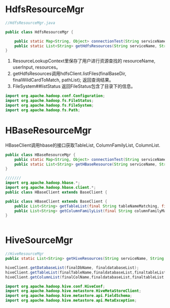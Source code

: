 # HdfsResourceMgr

```JAVA
//HdfsResourceMgr.java

public class HdfsResourceMgr {

    public static Map<String, Object> connectionTest(String serviceName, Map<String, String> configs) throws Exception
    public static List<String> getHdfsResources(String serviceName, String serviceType, Map<String, String> configs,ResourceLookupContext context) throws Exception {
}
```

1. ResourceLookupContext里保存了用户进行资源查找的 resourceName, userInput, resources。
2. getHdfsResources调用hdfsClient.listFiles(finalBaseDir,	finalWildCardToMatch, pathList); 返回查询结果。
3. FileSystem##listStatus 返回FileStatus包含了目录下的信息。

```JAVA
import org.apache.hadoop.conf.Configuration;
import org.apache.hadoop.fs.FileStatus;
import org.apache.hadoop.fs.FileSystem;
import org.apache.hadoop.fs.Path;
```

# HBaseResourceMgr

HBaseClient调用hbase的接口获取TableList, ColumnFamilyList, ColumnList.

```JAVA
public class HBaseResourceMgr {
    public static Map<String, Object> connectionTest(String serviceName, Map<String, String> configs) throws Exception
    public static List<String> getHBaseResource(String serviceName, String serviceType, Map<String, String> configs,ResourceLookupContext context) throws Exception
}

///////
import org.apache.hadoop.hbase.*;
import org.apache.hadoop.hbase.client.*;
public class HBaseClient extends BaseClient {

public class HBaseClient extends BaseClient {
    public List<String> getTableList(final String tableNameMatching, final List<String> existingTableList ) throws HadoopException
    public List<String> getColumnFamilyList(final String columnFamilyMatching, final List<String> tableList,final List<String> existingColumnFamilies)
}



```

# HiveSourceMgr

```JAVA
//HiveResourceMgr
public static List<String> getHiveResources(String serviceName, String serviceType, Map<String, String> configs,ResourceLookupContext context) throws Exception  

hiveClient.getDatabaseList(finalDbName, finaldatabaseList);
hiveClient.getTableList(finalTableName,finaldatabaseList,finaltableList);
hiveClient.getColumnList(finalColName,finaldatabaseList,finaltableList,finalcolumnList);

import org.apache.hadoop.hive.conf.HiveConf;
import org.apache.hadoop.hive.metastore.HiveMetaStoreClient;
import org.apache.hadoop.hive.metastore.api.FieldSchema;
import org.apache.hadoop.hive.metastore.api.MetaException;
```

